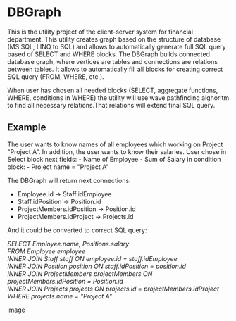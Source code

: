 # DBGraph

This is the utility project of the client-server system for financial department. 
This utility creates graph based on the structure of database (MS SQL, LINQ to SQL) and allows to automatically generate full SQL query based of SELECT and WHERE blocks. The DBGraph builds connected database graph, where vertices are tables and connections are relations between tables. It allows to automatically fill all blocks for creating correct SQL query (FROM, WHERE, etc.).

When user has chosen all needed blocks (SELECT, aggregate functions, WHERE, conditions in WHERE) the utility will use wave pathfinding alghoritm to find all necessary relations.That relations will extend final SQL query.

<h2>Example</h2> 
The user wants to know names of all employees which working on Project "Project A". In addition, the user wants to know their salaries.
User chose in Select block next fields:
- Name of Employee
- Sum of Salary
in condition block:
- Project name = "Project A"

The DBGraph will return next connections:

- Employee.id -> Staff.idEmployee
- Staff.idPosition -> Position.id
- ProjectMembers.idPosition -> Position.id
- ProjectMembers.idProject -> Projects.id

And it could be converted to correct SQL query:

<i>SELECT Employee.name, Positions.salary<br/>
FROM Employee employee<br/>
INNER JOIN Staff staff ON employee.id = staff.idEmployee<br/>
INNER JOIN Position position ON staff.idPosition = position.id<br/>
INNER JOIN ProjectMembers projectMembers ON projectMembers.idPosition = Position.id<br/>
INNER JOIN Projects projects ON projects.id = projectMembers.idProject<br/>
WHERE projects.name = "Project A"<br/></i>


[image](https://www.dropbox.com/s/7o1h2jpex2s4ois/2019-11-09_16-49-59.jpg)
